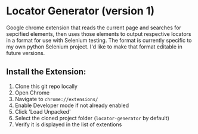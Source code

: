 # Locator Generator (version 1)
Google chrome extension that reads the current page and searches for sepcified elements, then uses those elements to output respective locators in a format for use with Selenium testing. 
The format is currently specific to my own python Selenium project. I'd like to make that format editable in future versions.

## Install the Extension:
1. Clone this git repo locally
1. Open Chrome
1. Navigate to `chrome://extensions/`
1. Enable Developer mode if not already enabled
1. Click 'Load Unpacked'
1. Select the cloned project folder (`locator-generator` by default)
1. Verify it is displayed in the list of extentions
